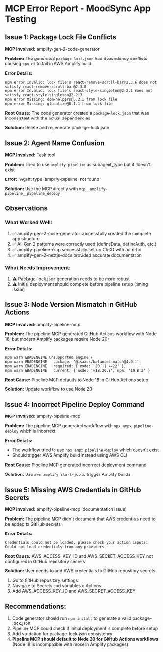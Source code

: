 # MCP Error Report - MoodSync App Testing

## Issue 1: Package Lock File Conflicts

**MCP Involved:** amplify-gen-2-code-generator

**Problem:** The generated `package-lock.json` had dependency conflicts causing `npm ci` to fail in AWS Amplify build

**Error Details:**

```
npm error Invalid: lock file's react-remove-scroll-bar@2.3.6 does not satisfy react-remove-scroll-bar@2.3.8
npm error Invalid: lock file's react-style-singleton@2.2.1 does not satisfy react-style-singleton@2.2.3
npm error Missing: dom-helpers@5.2.1 from lock file
npm error Missing: globalize@0.1.1 from lock file
```

**Root Cause:** The code generator created a `package-lock.json` that was inconsistent with the actual dependencies

**Solution:** Delete and regenerate package-lock.json

## Issue 2: Agent Name Confusion

**MCP Involved:** Task tool

**Problem:** Tried to use `amplify-pipeline` as subagent_type but it doesn't exist

**Error:** "Agent type 'amplify-pipeline' not found"

**Solution:** Use the MCP directly with `mcp__amplify-pipeline__pipeline_deploy`

## Observations

### What Worked Well:

1. ✅ amplify-gen-2-code-generator successfully created the complete app structure
2. ✅ All Gen 2 patterns were correctly used (defineData, defineAuth, etc.)
3. ✅ amplify-pipeline-mcp successfully set up CI/CD with auto-fix
4. ✅ amplify-gen-2-nextjs-docs provided accurate documentation

### What Needs Improvement:

1. ⚠️ Package-lock.json generation needs to be more robust
2. ⚠️ Initial deployment should complete before pipeline setup (timing issue)

## Issue 3: Node Version Mismatch in GitHub Actions

**MCP Involved:** amplify-pipeline-mcp

**Problem:** The pipeline MCP generated GitHub Actions workflow with Node 18, but modern Amplify packages require Node 20+

**Error Details:**

```
npm warn EBADENGINE Unsupported engine {
npm warn EBADENGINE   package: '@isaacs/balanced-match@4.0.1',
npm warn EBADENGINE   required: { node: '20 || >=22' },
npm warn EBADENGINE   current: { node: 'v18.20.8', npm: '10.8.2' }
```

**Root Cause:** Pipeline MCP defaults to Node 18 in GitHub Actions setup

**Solution:** Update workflow to use Node 20

## Issue 4: Incorrect Pipeline Deploy Command

**MCP Involved:** amplify-pipeline-mcp

**Problem:** The pipeline MCP generated workflow with `npx ampx pipeline-deploy` which is incorrect

**Error Details:**

- The workflow tried to use `npx ampx pipeline-deploy` which doesn't exist
- Should trigger AWS Amplify build instead using AWS CLI

**Root Cause:** Pipeline MCP generated incorrect deployment command

**Solution:** Use `aws amplify start-job` to trigger Amplify builds

## Issue 5: Missing AWS Credentials in GitHub Secrets

**MCP Involved:** amplify-pipeline-mcp (documentation issue)

**Problem:** The pipeline MCP didn't document that AWS credentials need to be added to GitHub secrets

**Error Details:**

```
Credentials could not be loaded, please check your action inputs: Could not load credentials from any providers
```

**Root Cause:** AWS_ACCESS_KEY_ID and AWS_SECRET_ACCESS_KEY not configured in GitHub repository secrets

**Solution:** User needs to add AWS credentials to GitHub repository secrets:

1. Go to GitHub repository settings
2. Navigate to Secrets and variables > Actions
3. Add AWS_ACCESS_KEY_ID and AWS_SECRET_ACCESS_KEY

## Recommendations:

1. Code generator should run `npm install` to generate a valid package-lock.json
2. Pipeline MCP could check if initial deployment is complete before setup
3. Add validation for package-lock.json consistency
4. **Pipeline MCP should default to Node 20 for GitHub Actions workflows** (Node 18 is incompatible with modern Amplify packages)
